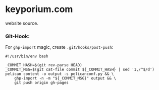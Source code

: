 # keyporium.com

website source.

### Git-Hook:

For `ghp-import` magic, create `.git/hooks/post-push`:

```
#!/usr/bin/env bash

_COMMIT_HASH=$(git rev-parse HEAD)
_COMMIT_MSG=$(git cat-file commit ${_COMMIT_HASH} | sed '1,/^$/d')
pelican content -o output -s pelicanconf.py && \
    ghp-import -n -m "${_COMMIT_MSG}" output && \
    git push origin gh-pages
```
